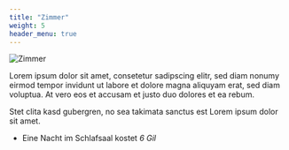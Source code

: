 ```yaml
---
title: "Zimmer"
weight: 5
header_menu: true
---
```


![Zimmer](images/banner/960x320_Rooms.png)

Lorem ipsum dolor sit amet, consetetur sadipscing elitr, sed diam nonumy eirmod tempor invidunt ut labore et dolore magna aliquyam erat, sed diam voluptua. At vero eos et accusam et justo duo dolores et ea rebum. 

Stet clita kasd gubergren, no sea takimata sanctus est Lorem ipsum dolor sit amet. 

* Eine Nacht im Schlafsaal kostet *6 Gil*
